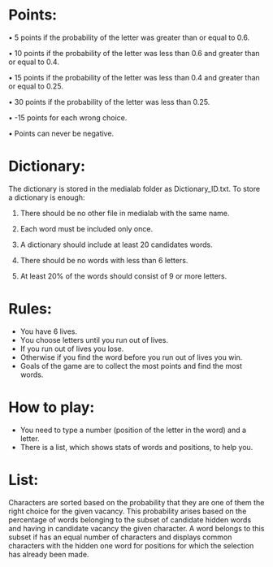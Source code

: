 # **Points:**

 • 5 points if the probability of the letter was greater than or equal to 0.6.
 
 • 10 points if the probability of the letter was less than 0.6 and
 greater than or equal to 0.4.
 
 • 15 points if the probability of the letter was less than 0.4 and
 greater than or equal to 0.25.
 
 • 30 points if the probability of the letter was less than 0.25.
 
 • -15 points for each wrong choice.
 
 • Points can never be negative.
 
 # **Dictionary:**
 
 The dictionary is stored in the medialab folder as Dictionary_ID.txt. To store
a dictionary is enough: 

 1. There should be no other file in medialab with the same name.
 
 2. Each word must be included only once.
 
 3. A dictionary should include at least 20 candidates
 words.
 
 4. There should be no words with less than 6 letters.
 
 5. At least 20% of the words should consist of 9 or
 more letters.
 
 # **Rules:**
 
 - You have 6 lives.
 - Υou choose letters until you run out of lives.
 - Ιf you run out of lives you lose.
 - Οtherwise if you find the word before you run out of lives you win.
 - Goals of the game are to collect the most points and find the most words.

 # **How to play:**
 
 - You need to type a number (position of the letter in the word) and a letter.
 - There is a list, which shows stats of words and positions, to help you.
 
 # **List:**
 
 Characters are sorted based on the probability that they are one of them the right choice for the given vacancy. This probability arises based on the percentage of words
 belonging to the subset of candidate hidden words and having in candidate vacancy the given character. A word belongs to this subset if has an equal number of characters
 and displays common characters with the hidden one word for positions for which the selection has already been made.
